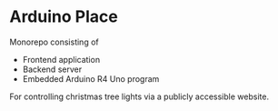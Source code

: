 # Arduino Place

Monorepo consisting of

- Frontend application
- Backend server
- Embedded Arduino R4 Uno program

For controlling christmas tree lights via a publicly accessible website.
